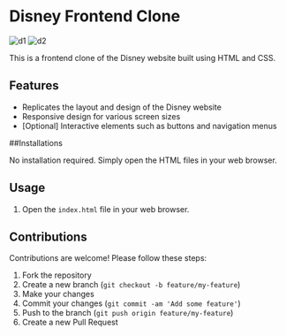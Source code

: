 # Disney Frontend Clone
![d1](https://github.com/cisojoker/disney--clone/assets/103921455/573062e0-3483-4d71-badd-19a30be12c99)
![d2](https://github.com/cisojoker/disney--clone/assets/103921455/f9e46e8e-a8b8-436e-8fc6-b33b4226d434)

This is a frontend clone of the Disney website built using HTML and CSS.

## Features

- Replicates the layout and design of the Disney website
- Responsive design for various screen sizes
- [Optional] Interactive elements such as buttons and navigation menus

##Installations

No installation required. Simply open the HTML files in your web browser.

## Usage

1. Open the `index.html` file in your web browser.

## Contributions

Contributions are welcome! Please follow these steps:

1. Fork the repository
2. Create a new branch (`git checkout -b feature/my-feature`)
3. Make your changes
4. Commit your changes (`git commit -am 'Add some feature'`)
5. Push to the branch (`git push origin feature/my-feature`)
6. Create a new Pull Request

